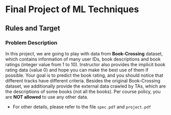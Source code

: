# Final Project of ML Techniques
## Rules and Target
### Problem Description
In this project, we are going to play with data from **Book-Crossing** dataset, which contains information of many user IDs, book descriptions and book ratings (integer value from 1 to 10). Instructor also provides the implicit book rating data (value 0) and hope you can make the best use of them if possible. Your goal is to predict the book rating, and you should notice that different tracks have different criteria. Besides the original Book-Crossing dataset, we additionally provide the external data crawled by TAs, which are the descriptions of some books (not all the books). Per course policy, you are **NOT allowed** to use any other data.
  
  
  * For other details, please refer to the file `spec.pdf` and `project.pdf`
